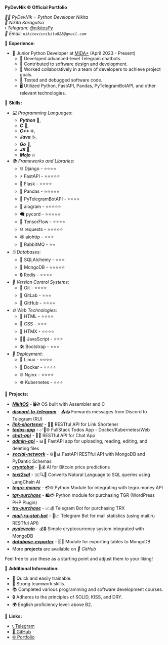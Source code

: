 **PyDevNik © Official Portfolio**

*👨‍💻 PyDevNik = Python Developer Nikita*  
*👤 Nikita Karagutsa*  
*📞 Telegram: [@nikitosPy](https://t.me/nikitosPy)*  
*📧 Email: `nikitovicnikita028@gmail.com`*

🔧 **Experience:**
- 💼 Junior Python Developer at [MIDA+](https://mida.plus) (April 2023 - Present)
  - 🤖 Developed advanced-level Telegram chatbots.
  - 🔨 Contributed to software design and development.
  - 👥 Worked collaboratively in a team of developers to achieve project goals.
  - 🐞 Tested and debugged software code.
  - 🖥️ Utilized Python, FastAPI, Pandas, PyTelegramBotAPI, and other relevant technologies.

🔧 **Skills:**
- *💻 Programming Languages*:
  - ***Python*** 🐍,
  - ***C*** 🏅,
  - ***C++*** ➕,
  - ***Java*** ☕,
  - ***Go*** 📇,
  - ***JS*** 🌟,
  - ***Mojo*** 🔥
- *📚 Frameworks and Libraries*:
  - 🌐 Django - ⭐⭐⭐⭐
  - ⚡ FastAPI - ⭐⭐⭐⭐⭐
  - 🔗 Flask - ⭐⭐⭐⭐
  - 🐼 Pandas - ⭐⭐⭐⭐⭐
  - 🤖 PyTelegramBotAPI - ⭐⭐⭐⭐
  - 💬 aiogram - ⭐⭐⭐⭐⭐
  - 🗨 pycord - ⭐⭐⭐⭐⭐
  - 🧠 TensorFlow - ⭐⭐⭐⭐
  - 🌐 requests - ⭐⭐⭐⭐⭐
  - 🕸️ aiohttp - ⭐⭐⭐
  - 🐰 RabbitMQ - ⭐⭐
- *🗄️ Databases*:
  - 💽 SQLAlchemy - ⭐⭐⭐
  - 🍃 MongoDB - ⭐⭐⭐⭐⭐
  - 🔒 Redis - ⭐⭐⭐⭐
- *📂 Version Control Systems*:
  - 🌲 Git - ⭐⭐⭐⭐
  - 🦊 GitLab - ⭐⭐⭐
  - 🐙 GitHub - ⭐⭐⭐⭐
- *🌐 Web Technologies*:
  - 📃 HTML - ⭐⭐⭐⭐
  - 🎨 CSS - ⭐⭐⭐
  - 📡 HTMX - ⭐⭐⭐⭐
  - ✍🏻 JavaScript - ⭐⭐⭐
  - 🛠️ Bootstrap - ⭐⭐⭐
- *🚀 Deployment*:
  - 🐧 Linux - ⭐⭐⭐⭐
  - 🐳 Docker - ⭐⭐⭐⭐
  - 🌐 Nginx - ⭐⭐⭐⭐
  - ☸️ Kubernetes - ⭐⭐⭐

🔧 **Projects:**
- ***[NikitOS](https://github.com/PyDevNik/NikitOS)*** - 🖥️💿 OS built with Assembler and C
- ***[discord-to-telegram](https://github.com/PyDevNik/discord-to-telegram)*** - 📤📥 Forwards messages from Discord to Telegram (RU)
- ***[link-shortener](https://github.com/PyDevNik/link-shortener)*** - 🔗🌐 RESTful API for Link Shortener
- ***[todos-app](https://github.com/PyDevNik/todos-app)*** - ✅📝🌐 FullStack Todos App - Docker/Kubernetes/Web
- ***[chat-api](https://github.com/PyDevNik/chat-api)*** - 💬🌐 RESTful API for Chat App
- ***[admin-api](https://github.com/PyDevNik/admin-api)*** - 📊📂 FastAPI app for uploading, reading, editing, and deleting files
- ***[social-network](https://github.com/PyDevNik/social-network)*** - 🌐🤝📊 FastAPI RESTful API with MongoDB and PyDantic Schemas
- ***[cryptobot](https://github.com/PyDevNik/cryptobot)*** - 🤖💰 AI for Bitcoin price predictions
- ***[text2sql](https://github.com/PyDevNik/text2sql)*** - ✉️🔍💼 Converts Natural Language to SQL queries using LangChain AI
- ***[tegro-money](https://github.com/PyDevNik/tegro-money)*** - 💳🌐 Python Module for integrating with tegro.money API
- ***[tgr-purchase](https://github.com/PyDevNik/tgr-purchase)*** - 🛍️💳 Python module for purchasing TGR (WordPress PHP Plugin)
- ***[trx-purchase](https://github.com/PyDevNik/trx-purchase)*** - 📈💰 Telegram Bot for purchasing TRX
- ***[mail-ru-stat-bot](https://github.com/PyDevNik/mail-ru-stat-bot)*** - 📮📈 Telegram Bot for mail statistics (using mail.ru RESTful API)
- ***[pydevcoin](https://github.com/PyDevNik/pydevcoin)*** - 💰🔒 Simple cryptocurrency system integrated with MongoDB
- ***[database-exporter](https://github.com/PyDevNik/database-exporter)*** - 🗄️💾 Module for exporting tables to MongoDB
- More **projects** are available on *🐙 GitHub*

Feel free to use these as a starting point and adjust them to your liking!

🔧 **Additional Information:**
- 🎯 Quick and easily trainable.
- 👥 Strong teamwork skills.
- 📚 Completed various programming and software development courses.
- 🔒 Adheres to the principles of SOLID, KISS, and DRY.
- 🌍 English proficiency level: above B2.

🔗 **Links:**
- [📞 Telegram](https://t.me/nikitosPy)
- [🐙 GitHub](https://github.com/PyDevNik)
- [🌐 Portfolio](https://PyDevNik.github.io)
